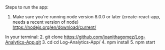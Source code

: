 Steps to run the app:

1. Make sure you're running node version 8.0.0 or later (create-react-app, needs a recent version of node) https://nodejs.org/en/download/current/

In your terminal: 
2. git clone https://github.com/joanithagomez/Log-Analytics-App.git
3. cd cd Log-Analytics-App/
4. npm install
5. npm start
